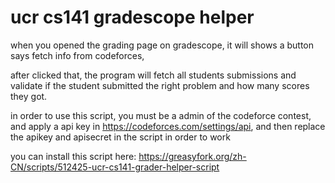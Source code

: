 # ucr cs141 gradescope helper

when you opened the grading page on gradescope, it will shows a button says fetch info from codeforces,

after clicked that, the program will fetch all students submissions and validate if the student submitted the right problem and how many scores they got.

in order to use this script, you must be a admin of the codeforce contest, and apply a api key in https://codeforces.com/settings/api, and then replace the apikey and apisecret in the script in order to work

you can install this script here: https://greasyfork.org/zh-CN/scripts/512425-ucr-cs141-grader-helper-script
